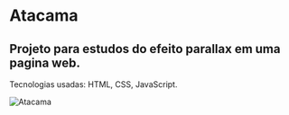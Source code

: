 # Atacama
## Projeto para estudos do efeito parallax em uma pagina web.
Tecnologias usadas: HTML, CSS, JavaScript.


![Atacama](https://user-images.githubusercontent.com/27249128/112248717-2c573480-8c35-11eb-991d-43b8f1df6666.gif)

